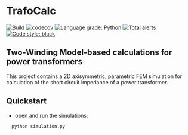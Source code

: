 # TrafoCalc
[![Build](https://github.com/tamasorosz/TrafoCalc/actions/workflows/ci.yml/badge.svg)](https://github.com/tamasorosz/TrafoCalc/actions/workflows/ci.yml)
[![codecov](https://codecov.io/gh/tamasorosz/TrafoCalc/branch/master/graph/badge.svg?token=6SBI4COCOQ)](https://codecov.io/gh/tamasorosz/TrafoCalc)
[![Language grade: Python](https://img.shields.io/lgtm/grade/python/g/tamasorosz/TrafoCalc.svg?logo=lgtm&logoWidth=18)](https://lgtm.com/projects/g/tamasorosz/TrafoCalc/context:python)
[![Total alerts](https://img.shields.io/lgtm/alerts/g/tamasorosz/TrafoCalc.svg?logo=lgtm&logoWidth=18)](https://lgtm.com/projects/g/tamasorosz/TrafoCalc/alerts/)
[![Code style: black](https://img.shields.io/badge/code%20style-black-000000.svg?style=flat-square)](https://github.com/psf/black)

## Two-Winding Model-based calculations for power transformers

This project contains a 2D axisymmetric, parametric FEM simulation for calculation of the short circuit impedance of a
power transformer.

## Quickstart

- open and run the simulations:

```
  python simulation.py
```
